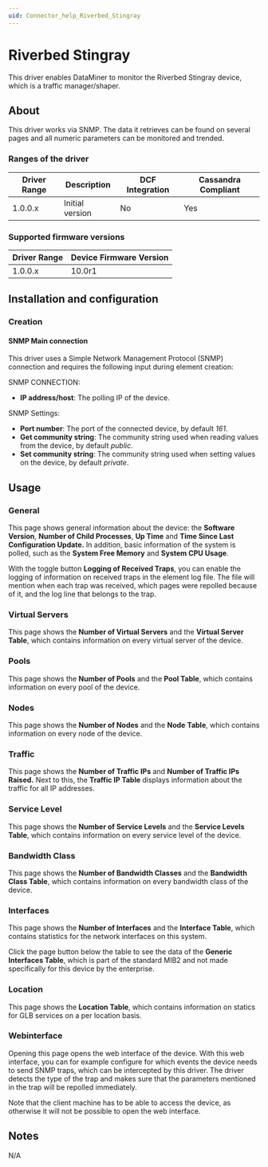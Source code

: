 ```yaml
---
uid: Connector_help_Riverbed_Stingray
---
```


# Riverbed Stingray

This driver enables DataMiner to monitor the Riverbed Stingray device, which is a traffic manager/shaper.

## About

This driver works via SNMP. The data it retrieves can be found on several pages and all numeric parameters can be monitored and trended.

### Ranges of the driver

| **Driver Range** | **Description** | **DCF Integration** | **Cassandra Compliant** |
|------------------|-----------------|---------------------|-------------------------|
| 1.0.0.x          | Initial version | No                  | Yes                     |

### Supported firmware versions

| **Driver Range** | **Device Firmware Version** |
|------------------|-----------------------------|
| 1.0.0.x          | 10.0r1                      |

## Installation and configuration

### Creation

#### SNMP Main connection

This driver uses a Simple Network Management Protocol (SNMP) connection and requires the following input during element creation:

SNMP CONNECTION:

- **IP address/host**: The polling IP of the device.

SNMP Settings:

- **Port number**: The port of the connected device, by default *161*.
- **Get community string**: The community string used when reading values from the device, by default *public*.
- **Set community string**: The community string used when setting values on the device, by default *private*.

## Usage

### General

This page shows general information about the device: the **Software Version**, **Number of Child Processes**, **Up Time** and **Time Since Last Configuration Update.** In addition, basic information of the system is polled, such as the **System Free Memory** and **System CPU Usage**.

With the toggle button **Logging of Received Traps**, you can enable the logging of information on received traps in the element log file. The file will mention when each trap was received, which pages were repolled because of it, and the log line that belongs to the trap.

### Virtual Servers

This page shows the **Number of Virtual Servers** and the **Virtual Server Table**, which contains information on every virtual server of the device.

### Pools

This page shows the **Number of Pools** and the **Pool Table**, which contains information on every pool of the device.

### Nodes

This page shows the **Number of Nodes** and the **Node** **Table**, which contains information on every node of the device.

### Traffic

This page shows the **Number of Traffic IPs** and **Number of Traffic IPs Raised.** Next to this, the **Traffic IP Table** displays information about the traffic for all IP addresses.

### Service Level

This page shows the **Number of Service Levels** and the **Service Levels Table**, which contains information on every service level of the device.

### Bandwidth Class

This page shows the **Number of Bandwidth Classes** and the **Bandwidth Class Table**, which contains information on every bandwidth class of the device.

### Interfaces

This page shows the **Number of Interfaces** and the **Interface Table**, which contains statistics for the network interfaces on this system.

Click the page button below the table to see the data of the **Generic Interfaces Table**, which is part of the standard MIB2 and not made specifically for this device by the enterprise.

### Location

This page shows the **Location Table**, which contains information on statics for GLB services on a per location basis.

### Webinterface

Opening this page opens the web interface of the device. With this web interface, you can for example configure for which events the device needs to send SNMP traps, which can be intercepted by this driver. The driver detects the type of the trap and makes sure that the parameters mentioned in the trap will be repolled immediately.

Note that the client machine has to be able to access the device, as otherwise it will not be possible to open the web interface.

## Notes

N/A
